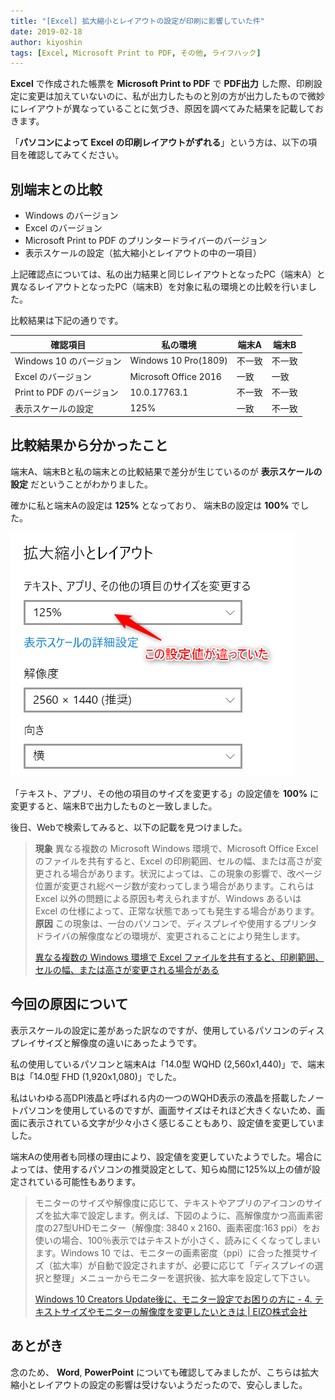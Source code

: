 ```yaml
---
title: "[Excel] 拡大縮小とレイアウトの設定が印刷に影響していた件"
date: 2019-02-18
author: kiyoshin
tags: [Excel, Microsoft Print to PDF, その他, ライフハック]
---
```


**Excel** で作成された帳票を **Microsoft Print to PDF** で **PDF出力** した際、印刷設定に変更は加えていないのに、私が出力したものと別の方が出力したもので微妙にレイアウトが異なっていることに気づき、原因を調べてみた結果を記載しておきます。

「**パソコンによって Excel の印刷レイアウトがずれる**」という方は、以下の項目を確認してみてください。

## 別端末との比較

* Windows のバージョン
* Excel のバージョン
* Microsoft Print to PDF のプリンタードライバーのバージョン
* 表示スケールの設定（拡大縮小とレイアウトの中の一項目）

上記確認点については、私の出力結果と同じレイアウトとなったPC（端末A）と異なるレイアウトとなったPC（端末B）を対象に私の環境との比較を行いました。

比較結果は下記の通りです。

|確認項目|私の環境|端末A|端末B|
|--|--|--|--|
|Windows 10 のバージョン|Windows 10 Pro(1809)|不一致|不一致|
|Excel のバージョン|Microsoft Office 2016|一致|一致|
|Print to PDF のバージョン|10.0.17763.1|不一致|不一致|
|表示スケールの設定|125%|一致|不一致|

## 比較結果から分かったこと

端末A、端末Bと私の端末との比較結果で差分が生じているのが **表示スケールの設定** だということがわかりました。

確かに私と端末Aの設定は **125%** となっており、 端末Bの設定は **100%** でした。

<img src="images/excel-printing-result-depends-on-windows-dpi-scaling-1.png" alt="" width="455" height="390" class="aligncenter size-full wp-image-8799" />

「テキスト、アプリ、その他の項目のサイズを変更する」の設定値を **100%** に変更すると、端末Bで出力したものと一致しました。

後日、Webで検索してみると、以下の記載を見つけました。

>**現象**
>異なる複数の Microsoft Windows 環境で、Microsoft Office Excel のファイルを共有すると、Excel の印刷範囲、セルの幅、または高さが変更される場合があります。状況によっては、この現象の影響で、改ページ位置が変更され総ページ数が変わってしまう場合があります。これらは Excel 以外の問題による原因も考えられますが、Windows あるいは Excel の仕様によって、正常な状態であっても発生する場合があります。
>**原因**
>この現象は、一台のパソコンで、ディスプレイや使用するプリンタ ドライバの解像度などの環境が、変更されることにより発生します。
>
>[異なる複数の Windows 環境で Excel ファイルを共有すると、印刷範囲、セルの幅、または高さが変更される場合がある](https://support.microsoft.com/ja-jp/help/400271)

## 今回の原因について

表示スケールの設定に差があった訳なのですが、使用しているパソコンのディスプレイサイズと解像度の違いにあったようです。

私の使用しているパソコンと端末Aは「14.0型 WQHD (2,560x1,440)」で、端末Bは「14.0型 FHD (1,920x1,080)」でした。

私はいわゆる高DPI液晶と呼ばれる内の一つのWQHD表示の液晶を搭載したノートパソコンを使用しているのですが、画面サイズはそれほど大きくないため、画面に表示されている文字が少々小さく感じることもあり、設定値を変更していました。

端末Aの使用者も同様の理由により、設定値を変更していたようでした。場合によっては、使用するパソコンの推奨設定として、知らぬ間に125%以上の値が設定されている可能性もあります。

>モニターのサイズや解像度に応じて、テキストやアプリのアイコンのサイズを拡大率で設定します。例えば、下図のように、高解像度かつ高画素密度の27型UHDモニター（解像度: 3840 x 2160、画素密度:163 ppi）をお使いの場合、100％表示ではテキストが小さく、読みにくくなってしまいます。Windows 10 では、モニターの画素密度（ppi）に合った推奨サイズ（拡大率）が自動で設定されますが、必要に応じて「ディスプレイの選択と整理」メニューからモニターを選択後、拡大率を設定して下さい。
>
>[Windows 10 Creators Update後に、モニター設定でお困りの方に - 4. テキストサイズやモニターの解像度を変更したいときは | EIZO株式会社](https://www.eizo.co.jp/eizolibrary/knowledge/win10-creators-update/##4)

## あとがき

念のため、 **Word**, **PowerPoint** についても確認してみましたが、こちらは拡大縮小とレイアウトの設定の影響は受けないようだったので、安心しました。